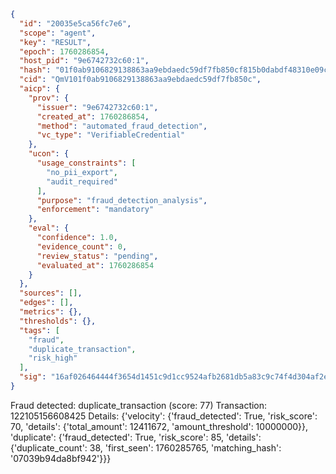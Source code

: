 ```json
{
  "id": "20035e5ca56fc7e6",
  "scope": "agent",
  "key": "RESULT",
  "epoch": 1760286854,
  "host_pid": "9e6742732c60:1",
  "hash": "01f0ab9106829138863aa9ebdaedc59df7fb850cf815b0dabdf48310e09c9b8f",
  "cid": "QmV101f0ab9106829138863aa9ebdaedc59df7fb850c",
  "aicp": {
    "prov": {
      "issuer": "9e6742732c60:1",
      "created_at": 1760286854,
      "method": "automated_fraud_detection",
      "vc_type": "VerifiableCredential"
    },
    "ucon": {
      "usage_constraints": [
        "no_pii_export",
        "audit_required"
      ],
      "purpose": "fraud_detection_analysis",
      "enforcement": "mandatory"
    },
    "eval": {
      "confidence": 1.0,
      "evidence_count": 0,
      "review_status": "pending",
      "evaluated_at": 1760286854
    }
  },
  "sources": [],
  "edges": [],
  "metrics": {},
  "thresholds": {},
  "tags": [
    "fraud",
    "duplicate_transaction",
    "risk_high"
  ],
  "sig": "16af026464444f3654d1451c9d1cc9524afb2681db5a83c9c74f4d304af2e5d9"
}
```

Fraud detected: duplicate_transaction (score: 77)
Transaction: 122105156608425
Details: {'velocity': {'fraud_detected': True, 'risk_score': 70, 'details': {'total_amount': 12411672, 'amount_threshold': 10000000}}, 'duplicate': {'fraud_detected': True, 'risk_score': 85, 'details': {'duplicate_count': 38, 'first_seen': 1760285765, 'matching_hash': '07039b94da8bf942'}}}